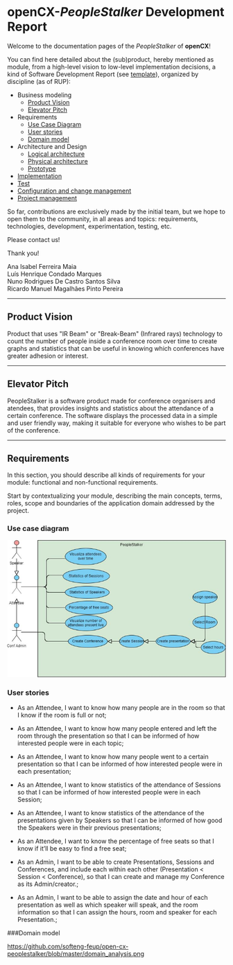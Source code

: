 # openCX-*PeopleStalker* Development Report

Welcome to the documentation pages of the *PeopleStalker* of **openCX**!

You can find here detailed about the (sub)product, hereby mentioned as module, from a high-level vision to low-level implementation decisions, a kind of Software Development Report (see [template](https://github.com/softeng-feup/open-cx/blob/master/docs/templates/Development-Report.md)), organized by discipline (as of RUP):

* Business modeling
  * [Product Vision](#Product-Vision)
  * [Elevator Pitch](#Elevator-Pitch)
* Requirements
  * [Use Case Diagram](#Use-case-diagram)
  * [User stories](#User-stories)
  * [Domain model](#Domain-model)
* Architecture and Design
  * [Logical architecture](#Logical-architecture)
  * [Physical architecture](#Physical-architecture)
  * [Prototype](#Prototype)
* [Implementation](#Implementation)
* [Test](#Test)
* [Configuration and change management](#Configuration-and-change-management)
* [Project management](#Project-management)

So far, contributions are exclusively made by the initial team, but we hope to open them to the community, in all areas and topics: requirements, technologies, development, experimentation, testing, etc.

Please contact us!

Thank you!


 Ana Isabel Ferreira Maia  
 Luís Henrique Condado Marques  
 Nuno Rodrigues De Castro Santos Silva  
 Ricardo Manuel Magalhães Pinto Pereira  

---

## Product Vision
Product that uses "IR Beam" or "Break-Beam" (Infrared rays) technology to count the number of people inside a conference room over time to create graphs and statistics that can be useful in knowing which conferences have greater adhesion or interest.


---


## Elevator Pitch
PeopleStalker is a software product made for conference organisers and atendees, that provides insights and statistics about the attendance of a certain conference. The software displays the processed data in a simple and user friendly way, making it suitable for everyone who wishes to be part of the conference.


---


## Requirements

In this section, you should describe all kinds of requirements for your module: functional and non-functional requirements.

Start by contextualizing your module, describing the main concepts, terms, roles, scope and boundaries of the application domain addressed by the project.

### Use case diagram

![Use Case](https://github.com/softeng-feup/open-cx-peoplestalker/blob/master/use_cases.JPG)

### User stories

* As an Attendee, I want to know how many people are in the room so that I know if the room is full or not;

* As an Attendee, I want to know how many people entered and left the room through the presentation so that I can be informed of how interested people were in each topic;

* As an Attendee, I want to know how many people went to a certain presentation so that I can be informed of how interested people were in each presentation;

* As an Attendee, I want to know statistics of the attendance of Sessions so that I can be informed of how interested people were in each Session;

* As an Attendee, I want to know statistics of the attendance of the presentations given by Speakers so that I can be informed of how good the Speakers were in their previous presentations;

* As an Attendee, I want to know the percentage of free seats so that I know if it’ll be easy to find a free seat;

* As an Admin, I want to be able to create Presentations, Sessions and Conferences, and include each within each other (Presentation < Session < Conference), so that I can create and manage my Conference as its Admin/creator.;

* As an Admin, I want to be able to assign the date and hour of each presentation as well as which speaker will speak, and the room information so that I can assign the hours, room and speaker for each Presentation.;

###Domain model

https://github.com/softeng-feup/open-cx-peoplestalker/blob/master/domain_analysis.png
